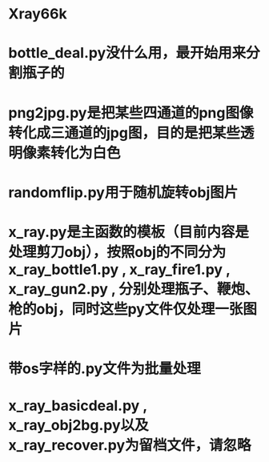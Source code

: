 # Xray66k
# bottle_deal.py没什么用，最开始用来分割瓶子的
# png2jpg.py是把某些四通道的png图像转化成三通道的jpg图，目的是把某些透明像素转化为白色
# randomflip.py用于随机旋转obj图片
# x_ray.py是主函数的模板（目前内容是处理剪刀obj），按照obj的不同分为x_ray_bottle1.py , x_ray_fire1.py , x_ray_gun2.py , 分别处理瓶子、鞭炮、枪的obj，同时这些py文件仅处理一张图片
# 带os字样的.py文件为批量处理
# x_ray_basicdeal.py , x_ray_obj2bg.py以及x_ray_recover.py为留档文件，请忽略
